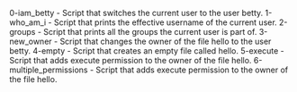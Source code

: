 0-iam_betty - Script that switches the current user to the user betty.
1-who_am_i - Script that prints the effective username of the current user.
2-groups - Script that prints all the groups the current user is part of.
3-new_owner - Script that changes the owner of the file hello to the user betty.
4-empty - Script that creates an empty file called hello.
5-execute - Script that adds execute permission to the owner of the file hello.
6-multiple_permissions - Script that adds execute permission to the owner of the file hello.

